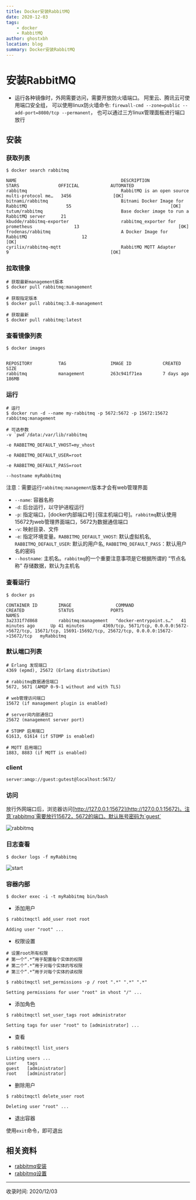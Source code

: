 ```yaml
---
title: Docker安装RabbitMQ
date: 2020-12-03
tags:
    - docker
    - RabbitMQ
author: ghostxbh
location: blog
summary: Docker安装RabbitMQ
---
```

# 安装RabbitMQ

- 运行各种镜像时，外网需要访问，需要开放防火墙端口。
阿里云、腾讯云可使用端口安全组，
可以使用linux防火墙命令: `firewall-cmd --zone=public --add-port=8080/tcp --permanent`，
也可以通过三方linux管理面板进行端口放行

## 安装
### 获取列表
```shell
$ docker search rabbitmq

NAME                                        DESCRIPTION                                     STARS               OFFICIAL            AUTOMATED
rabbitmq                                    RabbitMQ is an open source multi-protocol me…   3456                [OK]
bitnami/rabbitmq                            Bitnami Docker Image for RabbitMQ               55                                      [OK]
tutum/rabbitmq                              Base docker image to run a RabbitMQ server      21
kbudde/rabbitmq-exporter                    rabbitmq_exporter for prometheus                13                                      [OK]
frodenas/rabbitmq                           A Docker Image for RabbitMQ                     12                                      [OK]
cyrilix/rabbitmq-mqtt                       RabbitMQ MQTT Adapter                           9                                       [OK]
```

### 拉取镜像
```shell
# 获取最新management版本
$ docker pull rabbitmq:management

# 获取指定版本
$ docker pull rabbitmq:3.8-management

# 获取最新
$ docker pull rabbitmq:latest
```

### 查看镜像列表
```shell
$ docker images


REPOSITORY          TAG                 IMAGE ID            CREATED             SIZE
rabbitmq            management          263c941f71ea        7 days ago          186MB
```

### 运行
```shell
# 运行
$ docker run -d --name my-rabbitmq -p 5672:5672 -p 15672:15672 rabbitmq:management

# 可选参数
-v `pwd`/data:/var/lib/rabbitmq

-e RABBITMQ_DEFAULT_VHOST=my_vhost

-e RABBITMQ_DEFAULT_USER=root

-e RABBITMQ_DEFAULT_PASS=root

--hostname myRabbitmq
```
注意：需要运行`rabbitmq:management`版本才会有web管理界面

- `--name`: 容器名称
- `-d`: 后台运行，以守护进程运行
- `-p`: 指定端口，[docker内部端口号]:[宿主机端口号]。`rabbitmq`默认使用15672为web管理界面端口，5672为数据通信端口
- `-v`: 映射目录、文件
- `-e`: 指定环境变量。`RABBITMQ_DEFAULT_VHOST`: 默认虚拟机名, `RABBITMQ_DEFAULT_USER`: 默认的用户名, `RABBITMQ_DEFAULT_PASS`：默认用户名的密码
- `--hostname`: 主机名。`rabbitmq`的一个重要注意事项是它根据所谓的 “节点名称” 存储数据，默认为主机名

### 查看运行
```shell
$ docker ps

CONTAINER ID        IMAGE                 COMMAND                  CREATED             STATUS              PORTS                                                                                                         NAMES
3a2331f7d868        rabbitmq:management   "docker-entrypoint.s…"   41 minutes ago      Up 41 minutes       4369/tcp, 5671/tcp, 0.0.0.0:5672->5672/tcp, 15671/tcp, 15691-15692/tcp, 25672/tcp, 0.0.0.0:15672->15672/tcp   myRabbitmq
```

### 默认端口列表
```
# Erlang 发现端口
4369 (epmd), 25672 (Erlang distribution)

# rabbitmq数据通信端口
5672, 5671 (AMQP 0-9-1 without and with TLS)

# web管理访问端口
15672 (if management plugin is enabled)

# server间内部通信口
25672 (management server port)

# STOMP 启用端口
61613, 61614 (if STOMP is enabled)

# MQTT 启用端口
1883, 8883 (if MQTT is enabled)
```

### client
```url
server:amqp://guest:gutest@localhost:5672/
```

### 访问

放行外网端口后，浏览器访问[http://127.0.0.1:15672](http://127.0.0.1:15672)。注意`rabbitmq`需要放行15672，5672的端口。默认账号密码为`guest`

![rabbitmq](http://file.uzykj.com/rabbitmq_management.png)

### 日志查看
```shell
$ docker logs -f myRabbitmq
```
![start](http://file.uzykj.com/docker_rabbitmq_logs.png)

### 容器内部
```shell
$ docker exec -i -t myRabbitmq bin/bash
```
- 添加用户
```shell
$ rabbitmqctl add_user root root

Adding user "root" ...
```

- 权限设置
```shell
# 设置root所有权限
# 第一个“.*”用于配置每个实体的权限
# 第二个“.*”用于对每个实体的写权限
# 第三个“.*”用于对每个实体的读权限

$ rabbitmqctl set_permissions -p / root ".*" ".*" ".*"

Setting permissions for user "root" in vhost "/" ...
```

- 添加角色
```shell
$ rabbitmqctl set_user_tags root administrator

Setting tags for user "root" to [administrator] ...
```

- 查看
```shell
$ rabbitmqctl list_users

Listing users ...
user	tags
guest	[administrator]
root	[administrator]
```

- 删除用户
```shell
$ rabbitmqctl delete_user root

Deleting user "root" ...
```

- 退出容器

使用`exit`命令，即可退出


## 相关资料
- [rabbitmq安装](https://hub.docker.com/_/rabbitmq?tab=description&page=1&ordering=last_updated)
- [rabbitmq设置](https://www.rabbitmq.com/access-control.html)

---
收录时间: 2020/12/03

<Vssue :title="$title" />
